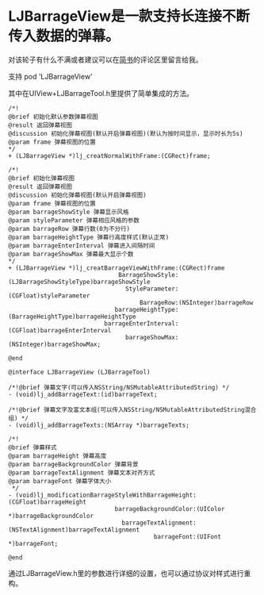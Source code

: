 # LJBarrageView是一款支持长连接不断传入数据的弹幕。

对该轮子有什么不满或者建议可以在[简书](https://www.jianshu.com/p/975946afc03d)的评论区里留言给我。

支持 pod 'LJBarrageView'

其中在UIView+LJBarrageTool.h里提供了简单集成的方法。

    /*!
    @brief 初始化默认参数弹幕视图
    @result 返回弹幕视图
    @discussion 初始化弹幕视图(默认开启弹幕视图)(默认为按时间显示，显示时长为5s)
    @param frame 弹幕视图的位置
    */
    + (LJBarrageView *)lj_creatNormalWithFrame:(CGRect)frame;

    /*!
    @brief 初始化弹幕视图
    @result 返回弹幕视图
    @discussion 初始化弹幕视图(默认开启弹幕视图)
    @param frame 弹幕视图的位置
    @param barrageShowStyle 弹幕显示风格
    @param styleParameter 弹幕相应风格的参数
    @param barrageRow 弹幕行数(0为不分行)
    @param barrageHeightType 弹幕行高度样式(默认正常)
    @param barrageEnterInterval 弹幕进入间隔时间
    @param barrageShowMax 弹幕最大显示个数
    */
    + (LJBarrageView *)lj_creatBarrageViewWithFrame:(CGRect)frame 
                                   BarrageShowStyle:(LJBarrageShowStyleType)barrageShowStyle
                                     StyleParameter:(CGFloat)styleParameter
                                         BarrageRow:(NSInteger)barrageRow
                                  barrageHeightType:(BarrageHeightType)barrageHeightType
                               barrageEnterInterval:(CGFloat)barrageEnterInterval
                                     barrageShowMax:(NSInteger)barrageShowMax;

    @end

    @interface LJBarrageView (LJBarrageTool)

    /*!@brief 弹幕文字(可以传入NSString/NSMutableAttributedString) */
    - (void)lj_addBarrageText:(id)barrageText;

    /*!@brief 弹幕文字及富文本组(可以传入NSString/NSMutableAttributedString混合组) */
    - (void)lj_addBarrageTexts:(NSArray *)barrageTexts;

    /*!
    @brief 弹幕样式
    @param barrageHeight 弹幕高度
    @param barrageBackgroundColor 弹幕背景
    @param barrageTextAlignment 弹幕文本对齐方式
    @param barrageFont 弹幕字体大小
     */
    - (void)lj_modificationBarrageStyleWithBarrageHeight:(CGFloat)barrageHeight
                                  barrageBackgroundColor:(UIColor *)barrageBackgroundColor
                                    barrageTextAlignment:(NSTextAlignment)barrageTextAlignment
                                             barrageFont:(UIFont *)barrageFont;

    @end


通过LJBarrageView.h里的参数进行详细的设置，也可以通过协议对样式进行重构。

